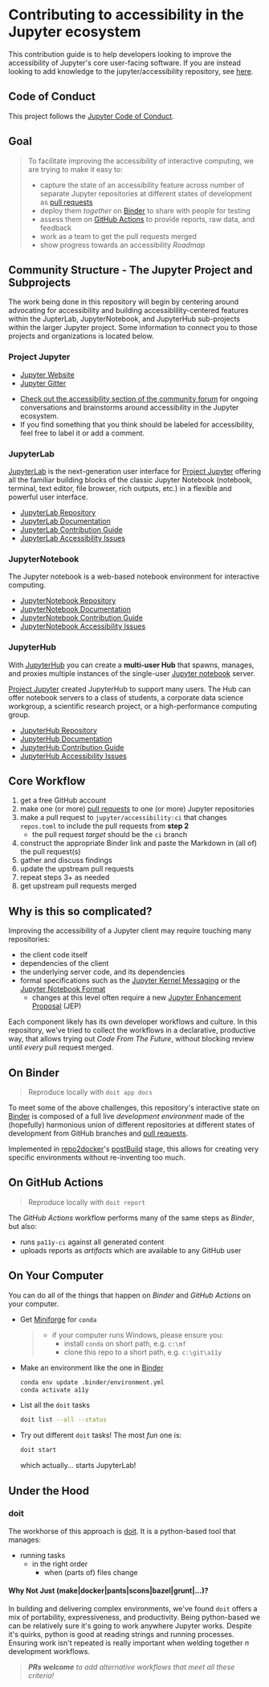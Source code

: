 # Contributing to accessibility in the Jupyter ecosystem

This contribution guide is to help developers looking to improve the accessibility of Jupyter's core user-facing software. If you are instead looking to add knowledge to the jupyter/accessibility repository, see [here](./docs/developer/CONTRIBUTING.md).

## Code of Conduct

This project follows the [Jupyter Code of Conduct].

## Goal

> To facilitate improving the accessibility of interactive computing, we are trying to make it easy to:
>
> - capture the state of an accessibility feature across number of separate Jupyter
>   repositories at different states of development as [pull requests]
> - deploy them _together_ on [Binder] to share with people for testing
> - assess them on [GitHub Actions] to provide reports, raw data, and feedback
> - work as a team to get the pull requests merged
> - show progress towards an accessibility _Roadmap_

## Community Structure - The Jupyter Project and Subprojects
The work being done in this repository will begin by centering around advocating for accessibility and building accessiblility-centered features within the JupterLab, JupyterNotebook, and JupyterHub sub-projects within the larger Jupyter project. Some information to connect you to those projects and organizations is located below.
### Project Jupyter

* [Jupyter Website]
* [Jupyter Gitter]

- [Check out the accessibility section of the community forum](https://discourse.jupyter.org/c/special-topics/accessibility) for ongoing conversations and brainstorms around accessibility in the Jupyter ecosystem.
- If you find something that you think should be labeled for accessibility, feel free to label it or add a comment.


### JupyterLab
[JupyterLab](http://jupyterlab.readthedocs.io/en/stable/) is the next-generation user interface for [Project Jupyter](https://jupyter.org) offering
all the familiar building blocks of the classic Jupyter Notebook (notebook,
terminal, text editor, file browser, rich outputs, etc.) in a flexible and
powerful user interface.
* [JupyterLab Repository]
* [JupyterLab Documentation]
* [JupyterLab Contribution Guide]
* [JupyterLab Accessibility Issues]


### JupyterNotebook
The Jupyter notebook is a web-based notebook environment for interactive computing.
* [JupyterNotebook Repository]
* [JupyterNotebook Documentation]
* [JupyterNotebook Contribution Guide]
* [JupyterNotebook Accessibility Issues]

### JupyterHub
With [JupyterHub](https://jupyterhub.readthedocs.io) you can create a
**multi-user Hub** that spawns, manages, and proxies multiple instances of the
single-user [Jupyter notebook](https://jupyter-notebook.readthedocs.io)
server.

[Project Jupyter](https://jupyter.org) created JupyterHub to support many
users. The Hub can offer notebook servers to a class of students, a corporate
data science workgroup, a scientific research project, or a high-performance
computing group.
* [JupyterHub Repository]
* [JupyterHub Documentation]
* [JupyterHub Contribution Guide]
* [JupyterHub Accessibility Issues]


## Core Workflow

1. get a free GitHub account
2. make one (or more) [pull requests] to one (or more) Jupyter repositories
3. make a pull request to `jupyter/accessibility:ci` that changes `repos.toml` to
   include the pull requests from **step 2**
   - the pull request _target_ should be the `ci` branch
4. construct the appropriate Binder link and paste the Markdown in (all of) the
   pull request(s)
5. gather and discuss findings
6. update the upstream pull requests
7. repeat steps 3+ as needed
8. get upstream pull requests merged

## Why is this so complicated?

Improving the accessibility of a Jupyter client may require touching many
repositories:

- the client code itself
- dependencies of the client
- the underlying server code, and its dependencies
- formal specifications such as the [Jupyter Kernel Messaging] or the [Jupyter Notebook Format]
  - changes at this level often require a new [Jupyter Enhancement Proposal] (JEP)

Each component likely has its own developer workflows and culture.
In this repository, we've tried to collect the workflows in a declarative, productive
way, that allows trying out _Code From The Future_, without blocking review until
_every_ pull request merged.

## On Binder

> Reproduce locally with `doit app docs`

To meet some of the above challenges, this repository's interactive state on [Binder]
is composed of a full live _development environment_ made of the (hopefully) harmonious
union of different repositories at different states of development from GitHub branches and
[pull requests].

Implemented in [repo2docker]'s [postBuild] stage, this allows for creating very
specific environments without re-inventing too much.

## On GitHub Actions

> Reproduce locally with `doit report`

The _GitHub Actions_ workflow performs many of the same steps as _Binder_, but also:

- runs `pa11y-ci` against all generated content
- uploads reports as _artifacts_ which are available to any GitHub user

## On Your Computer

You can do all of the things that happen on _Binder_ and _GitHub Actions_ on your
computer.

- Get [Miniforge] for `conda`
  > - if your computer runs Windows, please ensure you:
  >   - install `conda` on short path, e.g. `c:\mf`
  >   - clone this repo to a short path, e.g. `c:\git\a11y`
- Make an environment like the one in [Binder](./.binder/environment.yml)

  ```bash
  conda env update .binder/environment.yml
  conda activate a11y
  ```

- List all the `doit` tasks

  ```bash
  doit list --all --status
  ```

- Try out different `doit` tasks! The most _fun_ one is:

  ```bash
  doit start
  ```

  which actually... starts JupyterLab!

## Under the Hood

### doit

The workhorse of this approach is [doit]. It is a python-based tool that manages:

- running tasks
  - in the right order
    - when (parts of) files change

#### Why Not Just (make|docker|pants|scons|bazel|grunt|...)?

In building and delivering complex environments, we've found `doit` offers a
mix of portability, expressiveness, and productivity. Being python-based
we can be relatively sure it's going to work anywhere Jupyter works. Despite
it's quirks, python is good at reading strings and running processes. Ensuring
work isn't repeated is really important when welding together _n_ development
workflows.

> _**PRs welcome** to add alternative workflows that meet all these criteria!_

[doit]: https://pydoit.org/
[binder]: https://mybinder.org
[github actions]: https://github.com/features/actions
[jupyter code of conduct]: https://github.com/jupyter/governance/blob/master/conduct/code_of_conduct.md
[jupyter kernel messaging]: https://jupyter-client.readthedocs.io/en/stable/messaging.html
[jupyter notebook format]: https://nbformat.readthedocs.io/en/stable/
[miniforge]: https://github.com/conda-forge/miniforge/releases
[postbuild]: https://repo2docker.readthedocs.io/en/latest/config_files.html#postbuild-run-code-after-installing-the-environment
[pull requests]: https://docs.github.com/en/github/collaborating-with-issues-and-pull-requests/about-pull-requests
[repo2docker]: https://github.com/jupyterhub/repo2docker
[jupyter enhancement proposal]: https://github.com/jupyter/enhancement-proposals
[Jupyter Gitter]: https://gitter.im/jupyter/jupyter
[Jupyter Website]: https://jupyter.org/
[JupyterLab Repository]:https://github.com/jupyterlab/jupyterlab
[JupyterLab Documentation]:https://jupyterlab.readthedocs.io/
[JupyterLab Contribution Guide]: https://github.com/jupyterlab/jupyterlab/blob/master/docs/source/developer/contributing.rst
[JupyterNotebook Repository]: https://github.com/jupyter/notebook
[JupyterNotebook Documentation]:https://jupyter-notebook.readthedocs.io/
[JupyterNotebook Contribution Guide]:https://github.com/jupyter/notebook/blob/main/CONTRIBUTING.md
[JupyterHub Repository]: https://github.com/jupyterhub/jupyterhub
[JupyterHub Documentation]: https://jupyterhub.readthedocs.io/en/stable/
[JupyterHub Contribution Guide]:https://github.com/jupyterhub/jupyterhub/blob/main/CONTRIBUTING.md
[JupyterNotebook Accessibility Issues]: https://github.com/jupyter/notebook/issues?q=is%3Aopen+is%3Aissue+label%3Atag%3AAccessibility
[JupyterHub Accessibility Issues]: https://github.com/jupyterhub/jupyterhub/issues?q=is%3Aopen+is%3Aissue+label%3Aaccessibility
[JupyterLab Accessibility Issues]: https://github.com/jupyterlab/jupyterlab/issues?q=is%3Aopen+is%3Aissue+label%3Atag%3AAccessibility